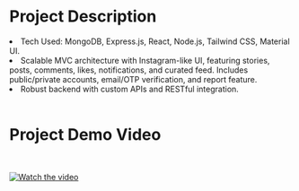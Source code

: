 <h1>Project Description</h1>
<li>Tech Used: MongoDB, Express.js, React, Node.js, Tailwind CSS, Material UI.</li>
<li>Scalable MVC architecture with Instagram-like UI, featuring stories, posts, comments, likes, notifications, and curated feed. Includes public/private accounts, email/OTP verification, and report feature.</li>
<li>Robust backend with custom APIs and RESTful integration.</li>
<br>
<h1>Project Demo Video</h1><br>

[![Watch the video](https://github.com/user-attachments/assets/805fc33b-66fe-4056-960e-c054e0979bcc)](https://youtu.be/hal-K0-5fZ0?si=4BqmB6LtOFv3JinP)

